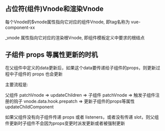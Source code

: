 ## 占位符(组件)Vnode和渲染Vnode

每个Vnode的$vnode属性指向它对应的组件Vnode, 即tag名称为 vue-component-xx

_vnode 属性指向它对应的渲染根Vnode, 即组件模板定义中要求的根结点

## 子组件 props 等属性更新的时机
在父组件中定义的data更新后，如果这个data要传递给子组件的props，则更新过程中子组件的 props 也会更新

主要流程是: 

父组件 patchVnode => updateChildren => 子组件 patchVnode => 触发子组件注册的钩子 vnode.data.hook.prepatch => 更新子组件的props等属性 updateChildComponent

如果父组件没有向子组件传递 props 或者 listeners，或者没有传递 slot，则父组件更新时子组件不会因为props变更时派发更新或者被强制更新